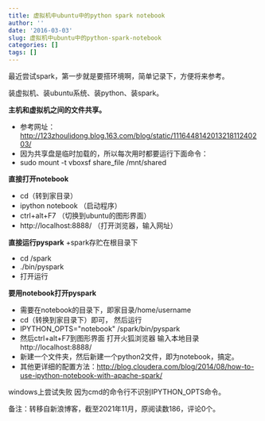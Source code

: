 ```yaml
---
title: 虚拟机中ubuntu中的python spark notebook
author: ''
date: '2016-03-03'
slug: 虚拟机中ubuntu中的python-spark-notebook
categories: []
tags: []
---
```


最近尝试spark，第一步就是要搭环境啊，简单记录下，方便将来参考。

装虚拟机、装ubuntu系统、装python、装spark。

**主机和虚拟机之间的文件共享。**
+ 参考网址：http://123zhoulidong.blog.163.com/blog/static/111644814201321811240203/  
+ 因为共享盘是临时加载的，所以每次用时都要运行下面命令：
+ sudo mount -t vboxsf share_file /mnt/shared

**直接打开notebook**
+ cd（转到家目录）
+ ipython notebook （启动程序）
+ ctrl+alt+F7 （切换到ubuntu的图形界面）
+ http://localhost:8888/ （打开浏览器，输入网址）

**直接运行pyspark**
+spark存贮在根目录下
+ cd /spark
+ ./bin/pyspark
+ 打开运行

**要用notebook打开pyspark**
+ 需要在notebook的目录下，即家目录/home/username
+ cd（转换到家目录下）即可， 然后运行
+ IPYTHON_OPTS="notebook" /spark/bin/pyspark
+ 然后ctrl+alt+F7到图形界面 打开火狐浏览器 输入本地目录http://localhost:8888/
+ 新建一个文件夹，然后新建一个python2文件，即为notebook，搞定。
+ 其他更详细的配置方法：http://blog.cloudera.com/blog/2014/08/how-to-use-ipython-notebook-with-apache-spark/ 

windows上尝试失败 因为cmd的命令行不识别IPYTHON_OPTS命令。

备注：转移自新浪博客，截至2021年11月，原阅读数186，评论0个。